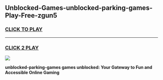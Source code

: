 
## Unblocked-Games-unblocked-parking-games-Play-Free-zgun5
<h3>
<a href="https://premium76.site?title=unblocked-parking-games&ref=10A">CLICK TO PLAY</a></h3>
<hr>

<h3>
<a href="https://premium76.site?title=unblocked-parking-games&ref=10A">CLICK 2 PLAY</a>
  
</h3>

<a href="https://premium76.site?title=unblocked-parking-games&ref=10A"><img src="https://clearcache.store/games.png"></a>


**unblocked-parking-games games unblocked: Your Gateway to Fun and Accessible Online Gaming**
